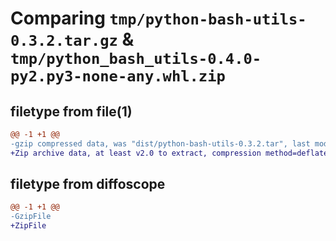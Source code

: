# Comparing `tmp/python-bash-utils-0.3.2.tar.gz` & `tmp/python_bash_utils-0.4.0-py2.py3-none-any.whl.zip`

## filetype from file(1)

```diff
@@ -1 +1 @@
-gzip compressed data, was "dist/python-bash-utils-0.3.2.tar", last modified: Thu Apr 26 18:32:35 2018, max compression
+Zip archive data, at least v2.0 to extract, compression method=deflate
```

## filetype from diffoscope

```diff
@@ -1 +1 @@
-GzipFile
+ZipFile
```

